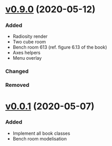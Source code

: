 # [v0.9.0](https://github.com/portsoc/Slow-light-Radiosity/tree/v1.0.0) (2020-05-12)
### Added
- Radiosity render
- Two cube room
- Bench room 613 (ref. figure 6.13 of the book)
- Axes helpers
- Menu overlay

### Changed

### Removed

# [v0.0.1](https://github.com/portsoc/Slow-light-Radiosity/tree/v0.0.1)  (2020-05-07)
### Added
- Implement all book classes
- Bench room modelisation
